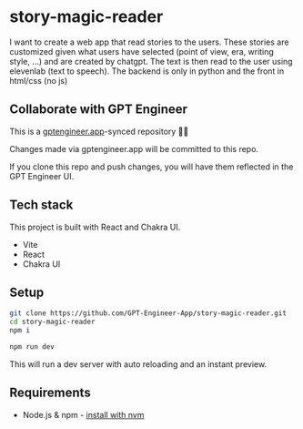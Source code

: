 # story-magic-reader

I want to create a web app that read stories to the users. These stories are customized given what users have selected (point of view, era, writing style, ...) and are created by chatgpt. The text is then read to the user using elevenlab (text to speech). The backend is only in python and the front in html/css (no js)

## Collaborate with GPT Engineer

This is a [gptengineer.app](https://gptengineer.app)-synced repository 🌟🤖

Changes made via gptengineer.app will be committed to this repo.

If you clone this repo and push changes, you will have them reflected in the GPT Engineer UI.

## Tech stack

This project is built with React and Chakra UI.

- Vite
- React
- Chakra UI

## Setup

```sh
git clone https://github.com/GPT-Engineer-App/story-magic-reader.git
cd story-magic-reader
npm i
```

```sh
npm run dev
```

This will run a dev server with auto reloading and an instant preview.

## Requirements

- Node.js & npm - [install with nvm](https://github.com/nvm-sh/nvm#installing-and-updating)
